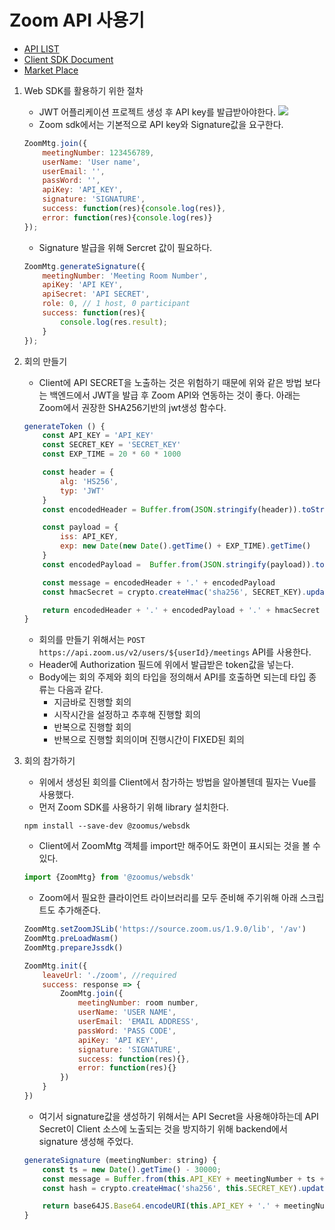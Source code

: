 Zoom API 사용기
===

- [API LIST](https://marketplace.zoom.us/docs/api-reference/zoom-api)
- [Client SDK Document](https://marketplace.zoom.us/docs/sdk/native-sdks/web/reference)
- [Market Place](https://marketplace.zoom.us/)
1. Web SDK를 활용하기 위한 절차
    - JWT 어플리케이션 프로젝트 생성 후 API key를 발급받아야한다.
    ![](https://i.imgur.com/itkc6V3.png)
    - Zoom sdk에서는 기본적으로 API key와 Signature값을 요구한다.
    ``` javascript
    ZoomMtg.join({
        meetingNumber: 123456789,
        userName: 'User name',
        userEmail: '',
        passWord: '',
        apiKey: 'API_KEY',
        signature: 'SIGNATURE',
        success: function(res){console.log(res)},
        error: function(res){console.log(res)}
    });
    ```
    - Signature 발급을 위해 Sercret 값이 필요하다.
    ```javascript
    ZoomMtg.generateSignature({
        meetingNumber: 'Meeting Room Number',
        apiKey: 'API KEY',
        apiSecret: 'API SECRET',
        role: 0, // 1 host, 0 participant
        success: function(res){
            console.log(res.result);
        }
    });
    ```
    
2. 회의 만들기
    - Client에 API SECRET을 노출하는 것은 위험하기 때문에 위와 같은 방법 보다는 백엔드에서 JWT을 발급 후 Zoom API와 연동하는 것이 좋다.
      아래는 Zoom에서 권장한 SHA256기반의 jwt생성 함수다.
    ```javascript
    generateToken () {
        const API_KEY = 'API_KEY'
        const SECRET_KEY = 'SECRET_KEY'
        const EXP_TIME = 20 * 60 * 1000

        const header = {
            alg: 'HS256',
            typ: 'JWT'
        }
        const encodedHeader = Buffer.from(JSON.stringify(header)).toString('base64').replace(/=/g, '')

        const payload = {
            iss: API_KEY,
            exp: new Date(new Date().getTime() + EXP_TIME).getTime()
        }
        const encodedPayload =  Buffer.from(JSON.stringify(payload)).toString('base64').replace(/=/g, '')

        const message = encodedHeader + '.' + encodedPayload
        const hmacSecret = crypto.createHmac('sha256', SECRET_KEY).update(message).digest('base64').replace(/=/g, '')

        return encodedHeader + '.' + encodedPayload + '.' + hmacSecret
    }
    ```
    - 회의를 만들기 위해서는 `POST https://api.zoom.us/v2/users/${userId}/meetings` API를 사용한다.
    - Header에 Authorization 필드에 위에서 발급받은 token값을 넣는다. 
    - Body에는 회의 주제와 회의 타입을 정의해서 API를 호출하면 되는데 타입 종류는 다음과 같다.
        - 지금바로 진행할 회의
        - 시작시간을 설정하고 추후해 진행할 회의
        - 반복으로 진행할 회의
        - 반복으로 진행할 회의이며 진행시간이 FIXED된 회의

3. 회의 참가하기
    - 위에서 생성된 회의를 Client에서 참가하는 방법을 알아볼텐데 필자는 Vue를 사용했다.
    - 먼저 Zoom SDK를 사용하기 위해 library 설치한다.
    ```
    npm install --save-dev @zoomus/websdk
    ```
    - Client에서 ZoomMtg 객체를 import만 해주어도 화면이 표시되는 것을 볼 수 있다.
    ```javascript
    import {ZoomMtg} from '@zoomus/websdk'
    ```
    - Zoom에서 필요한 클라이언트 라이브러리를 모두 준비해 주기위해 아래 스크립트도 추가해준다.
    ```javascript
    ZoomMtg.setZoomJSLib('https://source.zoom.us/1.9.0/lib', '/av')
    ZoomMtg.preLoadWasm()
    ZoomMtg.prepareJssdk()
    ```
    
    ```javascript
    ZoomMtg.init({
        leaveUrl: './zoom', //required
        success: response => {
            ZoomMtg.join({
                meetingNumber: room number,
                userName: 'USER NAME',
                userEmail: 'EMAIL ADDRESS',
                passWord: 'PASS CODE',
                apiKey: 'API KEY',
                signature: 'SIGNATURE',
                success: function(res){},
                error: function(res){}
            })
        }
    })
    ```
    - 여기서 signature값을 생성하기 위해서는 API Secret을 사용해야하는데 API Secret이 Client 소스에 노출되는 것을 방지하기 위해 backend에서 signature 생성해 주었다.
    ```javascript
    generateSignature (meetingNumber: string) {
        const ts = new Date().getTime() - 30000;
        const message = Buffer.from(this.API_KEY + meetingNumber + ts + Roles.ATTENDEE).toString('base64')
        const hash = crypto.createHmac('sha256', this.SECRET_KEY).update(message).digest('base64')

        return base64JS.Base64.encodeURI(this.API_KEY + '.' + meetingNumber + '.' + ts + '.' + Roles.ATTENDEE + '.' + hash)
    }
    ```
